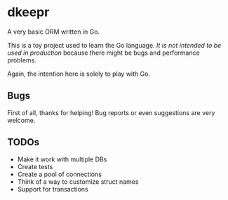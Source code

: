 dkeepr
===

A very basic ORM written in Go.

This is a toy project used to learn the Go language. _It is not intended to be used in production_ because there might be bugs and performance problems.

Again, the intention here is solely to play with Go.

Bugs
---

First of all, thanks for helping! Bug reports or even suggestions are very welcome.

TODOs
---

- Make it work with multiple DBs
- Create tests
- Create a pool of connections
- Think of a way to customize struct names
- Support for transactions

